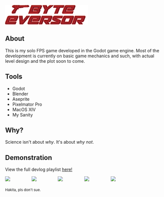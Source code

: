 <img src="textures/gui/title.png">

## About
This is my solo FPS game developed in the Godot game engine. Most of the development is currently on basic game mechanics and such, with actual level design and the plot soon to come.

## Tools
* Godot
* Blender
* Aseprite
* Pixelmator Pro
* MacOS XIV
* My Sanity

## Why?
Science isn't about *why*. It's about *why not*.

## Demonstration
View the full devlog playlist [here!](https://www.youtube.com/playlist?list=PLuk9vOZjdrFln1drI1NYTOuDhqp2pfqvG)
<div style="display:flex;">
  <img style="width:17%" src="https://i.ibb.co/yysJ6QC/Screenshot-2024-06-22-at-3-02-02-PM.png">
  <img style="width:17%" src="https://i.ibb.co/L0ZBMGr/Screenshot-2024-06-22-at-3-02-55-PM.png">
  <img style="width:17%" src="https://i.ibb.co/p49VfC1/Screenshot-2024-06-22-at-3-03-13-PM.png">
  <img style="width:17%" src="https://i.ibb.co/F64g2VN/Screenshot-2024-06-22-at-3-03-42-PM.png">
  <img style="width:17%" src="https://i.ibb.co/THmZQMV/Screenshot-2024-06-22-at-3-03-54-PM.png">
</div>

<sub>Hakita, pls don't sue.</sub>

